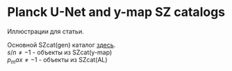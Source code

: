 # Planck U-Net and y-map SZ catalogs
Иллюстрации для статьи.  
  
Основной SZcat(gen) каталог [здесь](./Data/detected_cats/SZcatgen.csv).  
$s/n \neq -1$ - объекты из SZcat(y-map)  
$p_max \neq -1$ - объекты из SZcat(AL)  
